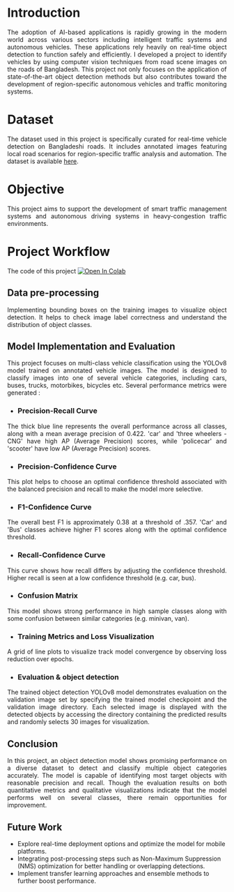 # Introduction
<p align="justify">
The adoption of AI-based applications is rapidly growing in the modern world across various sectors including intelligent traffic systems and autonomous vehicles. These applications rely heavily on real-time object detection to function safely and efficiently. I developed a project to identify vehicles by using computer vision techniques from road scene images on the roads of Bangladesh. This project not only focuses on the application of state-of-the-art object detection methods but also contributes toward the development of region-specific autonomous vehicles and traffic monitoring systems.
</p>

# Dataset
<p align="justify">
The dataset used in this project is specifically curated for real-time vehicle detection on Bangladeshi roads. It includes annotated images featuring local road scenarios for region-specific traffic analysis and automation. The dataset is available <a href="https://drive.google.com/drive/u/0/folders/1Oenec-8J2A5QJKMSCWkW_a3keiLYfkkL">here</a>.
</p>

# Objective
<p align="justify">
This project aims to support the development of smart traffic management systems and autonomous driving systems in heavy-congestion traffic environments.
</p>

# Project Workflow
The code of this project [![Open In Colab](https://colab.research.google.com/assets/colab-badge.svg)](https://colab.research.google.com/drive/1L8Fqe_vFLG_jhxtyj5xp6idBLQoGfuG6#scrollTo=0TKnpAAuzMKg)


## Data pre-processing
<p align="justify">
Implementing bounding boxes on the training images to visualize object detection. It helps to check image label correctness and understand the distribution of object classes. 
</p>

## Model Implementation and Evaluation
<p align="justify">
This project focuses on multi-class vehicle classification using the YOLOv8 model trained on annotated vehicle images. The model is designed to classify images into one of several vehicle categories, including cars, buses, trucks, motorbikes, bicycles etc. Several performance metrics were generated :
</p>

-  ### Precision-Recall Curve
<p align="justify">
The thick blue line represents the overall performance across all classes, along with a mean average precision of 0.422. 'car' and 'three wheelers - CNG' have high AP (Average Precision) scores, while 'policecar' and 'scooter' have low AP (Average Precision) scores.
</p>

-  ### Precision-Confidence Curve
<p align="justify">
This plot helps to choose an optimal confidence threshold associated with the balanced precision and recall to make the model more selective.
</p>

-  ### F1-Confidence Curve
<p align="justify">
The overall best F1 is approximately 0.38 at a threshold of .357. 'Car' and 'Bus' classes achieve higher F1 scores along with the optimal confidence threshold.
</p>

-  ### Recall-Confidence Curve
<p align="justify">
This curve shows how recall differs by adjusting the confidence threshold. Higher recall is seen at a low confidence threshold (e.g. car, bus).
</p>

-  ### Confusion Matrix
<p align="justify">
This model shows strong performance in high sample classes along with some confusion between similar categories (e.g. minivan, van).
</p>

-  ### Training Metrics and Loss Visualization
<p align="justify">
A grid of line plots to visualize track model convergence by observing loss reduction over epochs.
</p>

-  ### Evaluation & object detection
<p align="justify">
The trained object detection YOLOv8 model demonstrates evaluation on the validation image set by specifying the trained model checkpoint and the validation image directory. Each selected image is displayed with the detected objects by accessing the directory containing the predicted results and randomly selects 30 images for visualization. 
</p>

## Conclusion
<p align="justify">
In this project, an object detection model shows promising performance on a diverse dataset to detect and classify multiple object categories accurately. The model is capable of identifying most target objects with reasonable precision and recall. Though the evaluation results on both quantitative metrics and qualitative visualizations indicate that the model performs well on several classes, there remain opportunities for improvement. 
</p>

## Future Work
<p align="justify">

-  Explore real-time deployment options and optimize the model for mobile platforms.
-  Integrating post-processing steps such as Non-Maximum Suppression (NMS) optimization for better handling or overlapping detections.
-  Implement transfer learning approaches and ensemble methods to further boost performance.

</p>
